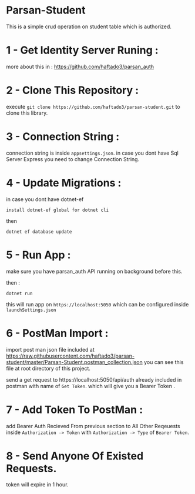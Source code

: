 # Parsan-Student
This is a simple crud operation on student table which is authorized.

# 1 - Get Identity Server Runing :

more about this in :
https://github.com/haftado3/parsan_auth


# 2 - Clone This Repository :

execute `git clone https://github.com/haftado3/parsan-student.git` to clone this library.
 
# 3 - Connection String :

connection string is inside `appsettings.json`. in case you dont have Sql Server Express you need to change Connection String.

# 4 - Update Migrations :


in case you dont have dotnet-ef 

`install dotnet-ef global for dotnet cli`

then 

`dotnet ef database update`


# 5 - Run App :

make sure you have parsan_auth API running on background before this.

then :

`dotnet run`

this will run app on `https://localhost:5050` which can be configured inside `launchSettings.json`

# 6 - PostMan Import :

import post man json file included at https://raw.githubusercontent.com/haftado3/parsan-student/master/Parsan-Student.postman_collection.json you can see this file at root directory of this project.

send a get request to https://localhost:5050/api/auth  already included in postman with name of `Get Token`.
which will give you a Bearer Token .

# 7 - Add Token To PostMan :

add Bearer Auth Recieved From previous section to All Other Reqeuests inside `Authorization -> Token` with `Authorization -> Type` of `Bearer Token`.

# 8 - Send Anyone Of Existed Requests.

token will expire in 1 hour.
